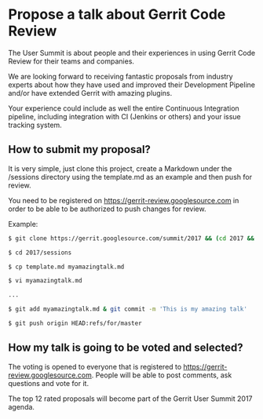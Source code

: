 # Propose a talk about Gerrit Code Review

The User Summit is about people and their experiences
in using Gerrit Code Review for their teams and companies.

We are looking forward to receiving fantastic proposals from industry
experts about how they have used and improved their Development
Pipeline and/or have extended Gerrit with amazing plugins.

Your experience could include as well the entire Continuous
Integration pipeline, including integration with CI (Jenkins or others)
and your issue tracking system.

## How to submit my proposal?

It is very simple, just clone this project, create a Markdown under the
/sessions directory using the template.md as an example and then push for review.

You need to be registered on https://gerrit-review.googlesource.com in order
to be able to be authorized to push changes for review.

Example:

```bash
$ git clone https://gerrit.googlesource.com/summit/2017 && (cd 2017 && curl -Lo `git rev-parse --git-dir`/hooks/commit-msg https://gerrit-review.googlesource.com/tools/hooks/commit-msg ; chmod +x `git rev-parse --git-dir`/hooks/commit-msg)

$ cd 2017/sessions

$ cp template.md myamazingtalk.md

$ vi myamazingtalk.md

...

$ git add myamazingtalk.md & git commit -m 'This is my amazing talk'

$ git push origin HEAD:refs/for/master
```

## How my talk is going to be voted and selected?

The voting is opened to everyone that is registered to
https://gerrit-review.googlesource.com.
People will be able to post comments, ask questions and vote for it.

The top 12 rated proposals will become part of the Gerrit User Summit 2017
agenda.
